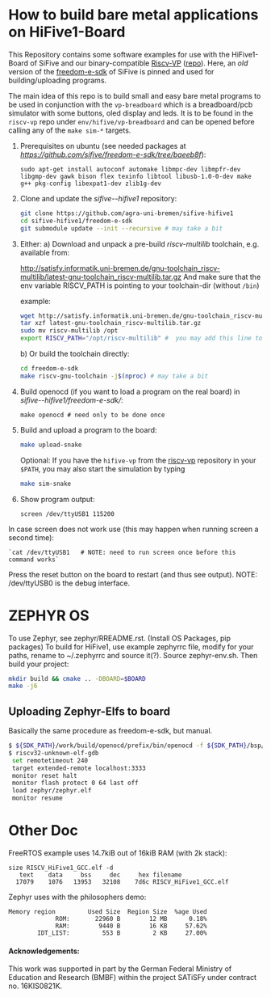 How to build bare metal applications on HiFive1-Board
=====================================================

This Repository contains some software examples for use with the HiFive1-Board of SiFive and our binary-compatible [Riscv-VP](systemc-verification.org/riscv-vp) ([repo](https://github.com/agra-uni-bremen/riscv-vp)).
Here, an *old* version of the [freedom-e-sdk](https://github.com/sifive/freedom-e-sdk) of SiFive is pinned and used for building/uploading programs.

The main idea of this repo is to build small and easy bare metal programs to be used in conjunction with the `vp-breadboard` which is a breadboard/pcb simulator with some buttons, oled display and leds. It is to be found in the `riscv-vp` repo under `env/hifive/vp-breadboard` and can be opened before calling any of the `make sim-*` targets.

1) Prerequisites on ubuntu (see needed packages at *https://github.com/sifive/freedom-e-sdk/tree/baeeb8f*):

	`sudo apt-get install autoconf automake libmpc-dev libmpfr-dev libgmp-dev gawk bison flex texinfo libtool libusb-1.0-0-dev make g++ pkg-config libexpat1-dev zlib1g-dev`

2) Clone and update the *sifive--hifive1* repository:

	```bash
	git clone https://github.com/agra-uni-bremen/sifive-hifive1
	cd sifive-hifive1/freedom-e-sdk
	git submodule update --init --recursive # may take a bit
	```

3) Either:
    a) Download and unpack a pre-build *riscv-multilib* toolchain, e.g. available from:

	http://satisfy.informatik.uni-bremen.de/gnu-toolchain_riscv-multilib/latest-gnu-toolchain_riscv-multilib.tar.gz
	And make sure that the env variable RISCV_PATH is pointing to your toolchain-dir (without `/bin`)
	
	example:
	```bash
	wget http://satisfy.informatik.uni-bremen.de/gnu-toolchain_riscv-multilib/latest-gnu-toolchain_riscv-multilib.tar.gz
	tar xzf latest-gnu-toolchain_riscv-multilib.tar.gz
	sudo mv riscv-multilib /opt
	export RISCV_PATH="/opt/riscv-multilib" #  you may add this line to your .bashrc
	```

    b) Or build the toolchain directly:

	```bash
	cd freedom-e-sdk
	make riscv-gnu-toolchain -j$(nproc) # may take a bit
	```

4) Build openocd (if you want to load a program on the real board) in *sifive--hifive1/freedom-e-sdk/*:

	`make openocd # need only to be done once`


5) Build and upload a program to the board:

	```bash
	make upload-snake
	```
   Optional: If you have the `hifive-vp` from the [riscv-vp](https://github.com/agra-uni-bremen/riscv-vp) repository in your `$PATH`, you may also start the simulation by typing
	```bash
	make sim-snake
	```

6) Show program output:

	`screen /dev/ttyUSB1 115200`

In case screen does not work use (this may happen when running screen a second time):

	`cat /dev/ttyUSB1	# NOTE: need to run screen once before this command works`

Press the reset button on the board to restart (and thus see output).
NOTE: /dev/ttyUSB0 is the debug interface.



ZEPHYR OS
=========

To use Zephyr, see zephyr/RREADME.rst. (Install OS Packages, pip packages)
To build for HiFive1, use example zephyrrc file, modify for your paths, rename to ~/.zephyrrc and source it(?). Source zephyr-env.sh. Then build your project:

```bash
mkdir build && cmake .. -DBOARD=$BOARD
make -j6
```


Uploading Zephyr-Elfs to board
------------------------------

Basically the same procedure as freedom-e-sdk, but manual.

```bash
$ ${SDK_PATH}/work/build/openocd/prefix/bin/openocd -f ${SDK_PATH}/bsp/env/freedom-e300-hifive1/openocd.cfg &
$ riscv32-unknown-elf-gdb
 set remotetimeout 240
 target extended-remote localhost:3333
 monitor reset halt
 monitor flash protect 0 64 last off
 load zephyr/zephyr.elf
 monitor resume
```

Other Doc
=========

FreeRTOS example uses 14.7kiB out of 16kiB RAM (with 2k stack):

	size RISCV_HiFive1_GCC.elf -d
	   text	   data	    bss	    dec	    hex	filename
	  17079	   1076	  13953	  32108	   7d6c	RISCV_HiFive1_GCC.elf

Zephyr uses with the philosophers demo:

	Memory region         Used Size  Region Size  %age Used
		         ROM:       22960 B        12 MB      0.18%
		         RAM:        9440 B        16 KB     57.62%
		    IDT_LIST:         553 B         2 KB     27.00%

		    
#### Acknowledgements:

This work was supported in part by the German Federal Ministry of Education and Research (BMBF) within the project SATiSFy under contract no. 16KIS0821K.
